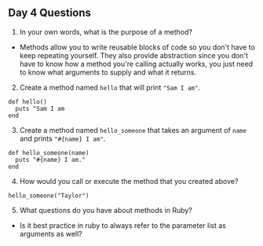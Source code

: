 ## Day 4 Questions

1. In your own words, what is the purpose of a method?

  * Methods allow you to write reusable blocks of code so you don't have to keep repeating yourself. They also provide abstraction since you don't have to know how a method you're calling actually works, you just need to know what arguments to supply and what it returns.

2. Create a method named `hello` that will print `"Sam I am"`.

  ```
  def hello()
    puts "Sam I am
  end
  ```

3. Create a method named `hello_someone` that takes an argument of `name` and prints `"#{name} I am"`.

  ```
  def hello_someone(name)
    puts "#{name} I am."
  end
  ```

4. How would you call or execute the method that you created above?

  `hello_someone("Taylor")`

5. What questions do you have about methods in Ruby?

  * Is it best practice in ruby to always refer to the parameter list as arguments as well?


